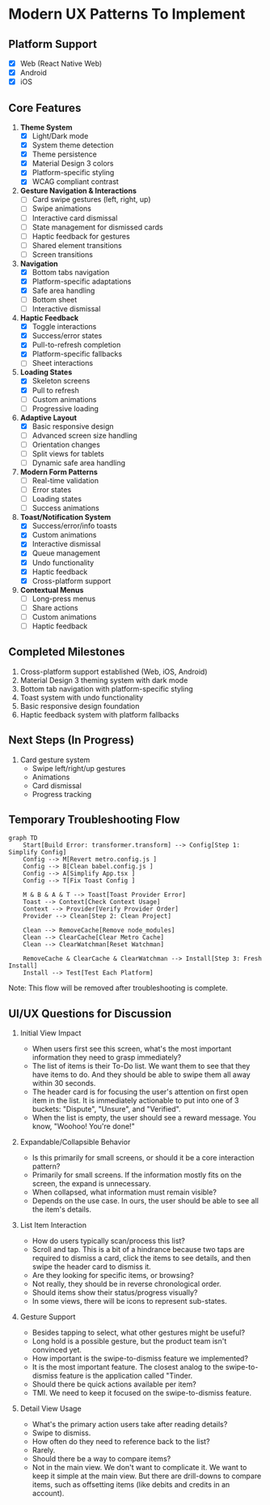 # Modern UX Patterns To Implement

## Platform Support
- [x] Web (React Native Web)
- [x] Android
- [x] iOS

## Core Features

1. **Theme System**
   - [x] Light/Dark mode
   - [x] System theme detection
   - [x] Theme persistence
   - [x] Material Design 3 colors
   - [x] Platform-specific styling
   - [x] WCAG compliant contrast

2. **Gesture Navigation & Interactions**
   - [ ] Card swipe gestures (left, right, up)
   - [ ] Swipe animations
   - [ ] Interactive card dismissal
   - [ ] State management for dismissed cards
   - [ ] Haptic feedback for gestures
   - [ ] Shared element transitions
   - [ ] Screen transitions

3. **Navigation**
   - [x] Bottom tabs navigation
   - [x] Platform-specific adaptations
   - [x] Safe area handling
   - [ ] Bottom sheet
   - [ ] Interactive dismissal

4. **Haptic Feedback**
   - [x] Toggle interactions
   - [x] Success/error states
   - [x] Pull-to-refresh completion
   - [x] Platform-specific fallbacks
   - [ ] Sheet interactions

5. **Loading States**
   - [x] Skeleton screens
   - [x] Pull to refresh
   - [ ] Custom animations
   - [ ] Progressive loading

6. **Adaptive Layout**
   - [x] Basic responsive design
   - [ ] Advanced screen size handling
   - [ ] Orientation changes
   - [ ] Split views for tablets
   - [ ] Dynamic safe area handling

7. **Modern Form Patterns**
   - [ ] Real-time validation
   - [ ] Error states
   - [ ] Loading states
   - [ ] Success animations

8. **Toast/Notification System**
   - [x] Success/error/info toasts
   - [x] Custom animations
   - [x] Interactive dismissal
   - [x] Queue management
   - [x] Undo functionality
   - [x] Haptic feedback
   - [x] Cross-platform support

9. **Contextual Menus**
   - [ ] Long-press menus
   - [ ] Share actions
   - [ ] Custom animations
   - [ ] Haptic feedback

## Completed Milestones
1. Cross-platform support established (Web, iOS, Android)
2. Material Design 3 theming system with dark mode
3. Bottom tab navigation with platform-specific styling
4. Toast system with undo functionality
5. Basic responsive design foundation
6. Haptic feedback system with platform fallbacks

## Next Steps (In Progress)
1. Card gesture system
   - Swipe left/right/up gestures
   - Animations
   - Card dismissal
   - Progress tracking

## Temporary Troubleshooting Flow

```mermaid
graph TD
    Start[Build Error: transformer.transform] --> Config[Step 1: Simplify Config]
    Config --> M[Revert metro.config.js ]
    Config --> B[Clean babel.config.js ]
    Config --> A[Simplify App.tsx ]
    Config --> T[Fix Toast Config ]
    
    M & B & A & T --> Toast[Toast Provider Error]
    Toast --> Context[Check Context Usage]
    Context --> Provider[Verify Provider Order]
    Provider --> Clean[Step 2: Clean Project]
    
    Clean --> RemoveCache[Remove node_modules]
    Clean --> ClearCache[Clear Metro Cache]
    Clean --> ClearWatchman[Reset Watchman]
    
    RemoveCache & ClearCache & ClearWatchman --> Install[Step 3: Fresh Install]
    Install --> Test[Test Each Platform]
```

Note: This flow will be removed after troubleshooting is complete.

## UI/UX Questions for Discussion

1. Initial View Impact
   - When users first see this screen, what's the most important information they need to grasp immediately?
   + The list of items is their To-Do list. We want them to see that they have items to do. And they should be able to swipe them all away within 30 seconds.
   + The header card is for focusing the user's attention on first open item in the list. It is immediately actionable to put into one of 3 buckets: "Dispute", "Unsure", and "Verified".
   + When the list is empty, the user should see a reward message. You know, "Woohoo! You're done!"

2. Expandable/Collapsible Behavior
   - Is this primarily for small screens, or should it be a core interaction pattern?
   + Primarily for small screens. If the information mostly fits on the screen, the expand is unnecessary.
   - When collapsed, what information must remain visible?
   + Depends on the use case. In ours, the user should be able to see all the item's details.

3. List Item Interaction
   - How do users typically scan/process this list? 
   + Scroll and tap. This is a bit of a hindrance because two taps are required to dismiss a card, click the items to see details, and then swipe the header card to dismiss it.
   - Are they looking for specific items, or browsing?
   + Not really, they should be in reverse chronological order.
   - Should items show their status/progress visually?
   + In some views, there will be icons to represent sub-states.

4. Gesture Support
   - Besides tapping to select, what other gestures might be useful?
   + Long hold is a possible gesture, but the product team isn't convinced yet.
   - How important is the swipe-to-dismiss feature we implemented?
   + It is the most important feature. The closest analog to the swipe-to-dismiss feature is the application called "Tinder.
   - Should there be quick actions available per item?
   + TMI. We need to keep it focused on the swipe-to-dismiss feature.

5. Detail View Usage
   - What's the primary action users take after reading details?
   + Swipe to dismiss.
   - How often do they need to reference back to the list?
   + Rarely.
   - Should there be a way to compare items?
   + Not in the main view. We don't want to complicate it. We want to keep it simple at the main view. But there are drill-downs to compare items, such as offsetting items (like debits and credits in an account).
   

